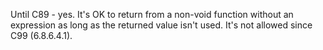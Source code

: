 Until C89 - yes. It's OK to return from a non-void function without an expression as long as the returned value isn't used.
It's not allowed since C99 (6.8.6.4.1).
